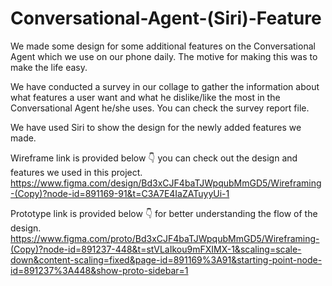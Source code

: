 # Conversational-Agent-(Siri)-Feature
We made some design for some additional features on the Conversational Agent which we use on our phone daily. The motive for making this was to make the life easy.

We have conducted a survey in our collage to gather the information about what features a user want and what he dislike/like the most in the Conversational Agent he/she uses. You can check the survey report file.

We have used  Siri to show the design for the newly added features we made.

Wireframe link is provided below 👇 you can check out the design and features we used in this project.
https://www.figma.com/design/Bd3xCJF4baTJWpqubMmGD5/Wireframing-(Copy)?node-id=891169-91&t=C3A7E4IaZATuyyUi-1

Prototype link is provided below 👇 for better understanding the flow of the design.
https://www.figma.com/proto/Bd3xCJF4baTJWpqubMmGD5/Wireframing-(Copy)?node-id=891237-448&t=stVLaIkou9mFXIMX-1&scaling=scale-down&content-scaling=fixed&page-id=891169%3A91&starting-point-node-id=891237%3A448&show-proto-sidebar=1
